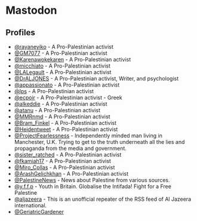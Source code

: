 # Mastodon

## Profiles

- [@rayaneyiko](https://mastodon.social/@rayaneyiko) - A Pro-Palestinian activist
- [@GM7077](https://masto.ai/@GM7077) - A Pro-Palestinian activist
- [@Karenawokekaren](https://sfba.social/@Karenawokekaren) - A Pro-Palestinian activist
- [@micchiato](https://mastodon.social/@micchiato) - A Pro-Palestinian activist
- [@LALegault](https://newsie.social/@LALegault) - A Pro-Palestinian activist
- [@DrALJONES](https://mastodon.social/@DrALJONES) - A Pro-Palestinian activist, Writer, and psychologist
- [@appassionato](https://mastodon.social/@appassionato) - A Pro-Palestinian activist
- [@lps](https://masto.1146.nohost.me/@lps) - A Pro-Palestinian activist
- [@ecpoir](https://toot.io/@ecpoir) - A Pro-Palestinian activist - Greek
- [@alkeddie](https://mastodon.teia.art/@alkeddie) - A Pro-Palestinian activist
- [@atanu](https://mas.to/@atanu) - A Pro-Palestinian activist
- [@MMRnmd](https://todon.eu/@MMRnmd) - A Pro-Palestinian activist
- [@Bram_Finkel](https://mastodon.social/@Bram_Finkel) - A Pro-Palestinian activist
- [@Heidentweet](https://todon.eu/@Heidentweet) - A Pro-Palestinian activist
- [@ProjectFearlessness](https://mastodonapp.uk/@ProjectFearlessness) - Independently minded man living in Manchester, U.K. Trying to get to the truth underneath all the lies and propaganda from the media and government.
- [@sister_ratched](https://toot.community/@sister_ratched) - A Pro-Palestinian activist
- [@fkamiah17](https://toot.wales/@fkamiah17) - A Pro-Palestinian activist
- [@Miro_Collas](https://masto.ai/@Miro_Collas) - A Pro-Palestinian activist
- [@ArashGelichkhan](https://social.spejset.org/@ArashGelichkhan) - A Pro-Palestinian activist
- [@PalestineNews](https://urbanists.social/@PalestineNews) - News about Palestine from various sources.
- [@y.f.f.p](https://tiktok.com/@y.f.f.p) - Youth in Britain. Globalise the Intifada! Fight for a Free Palestine
- [@aljazeera](https://squeet.me/profile/aljazeera) - This is an unofficial repeater of the RSS feed of Al Jazeera international.
- [@GeriatricGardener](https://kolektiva.social/@GeriatricGardener)
